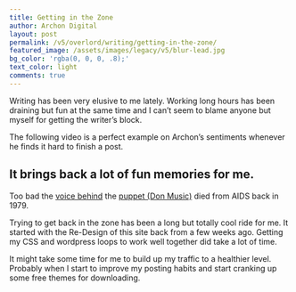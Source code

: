 ```yaml
---
title: Getting in the Zone
author: Archon Digital
layout: post
permalink: /v5/overlord/writing/getting-in-the-zone/
featured_image: /assets/images/legacy/v5/blur-lead.jpg
bg_color: 'rgba(0, 0, 0, .8);'
text_color: light
comments: true
---
```

Writing has been very elusive to me lately. Working long hours has been draining but fun at the same time and I can&#8217;t seem to blame anyone but myself for getting the writer&#8217;s block.

The following video is a perfect example on Archon&#8217;s sentiments whenever he finds it hard to finish a post.  
<!--more-->



## It brings back a lot of fun memories for me.

Too bad the <a href="http://en.wikipedia.org/wiki/Richard_Hunt_%28puppeteer%29" target="_blank">voice behind</a> the <a href="http://en.wikipedia.org/wiki/Don_Music" target="_blank">puppet (Don Music)</a> died from AIDS back in 1979.

Trying to get back in the zone has been a long but totally cool ride for me. It started with the Re-Design of this site back from a few weeks ago. Getting my CSS and wordpress loops to work well together did take a lot of time.

It might take some time for me to build up my traffic to a healthier level. Probably when I start to improve my posting habits and start cranking up some free themes for downloading.